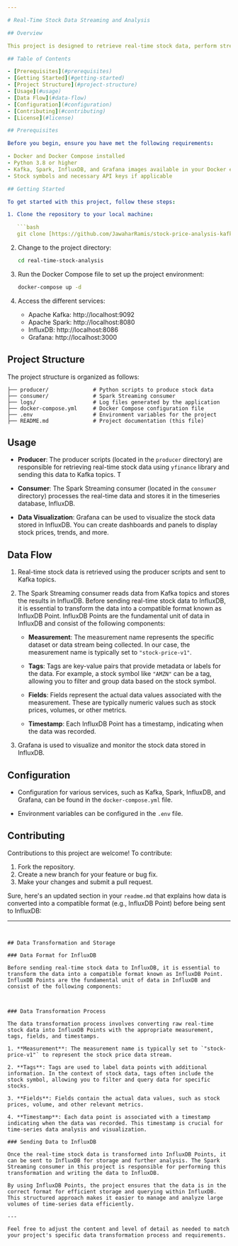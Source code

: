 ```yaml
---

# Real-Time Stock Data Streaming and Analysis

## Overview

This project is designed to retrieve real-time stock data, perform streaming data analysis using Apache Kafka and Apache Spark, store data in InfluxDB, and visualize the data with Grafana. It aims to provide insights into the stock market and allow users to monitor stock prices effectively.  General information regarding the stock is also retrieved and stored onto a Postrgesql database.

## Table of Contents

- [Prerequisites](#prerequisites)
- [Getting Started](#getting-started)
- [Project Structure](#project-structure)
- [Usage](#usage)
- [Data Flow](#data-flow)
- [Configuration](#configuration)
- [Contributing](#contributing)
- [License](#license)

## Prerequisites

Before you begin, ensure you have met the following requirements:

- Docker and Docker Compose installed
- Python 3.8 or higher
- Kafka, Spark, InfluxDB, and Grafana images available in your Docker environment
- Stock symbols and necessary API keys if applicable

## Getting Started

To get started with this project, follow these steps:

1. Clone the repository to your local machine:

   ```bash
   git clone [https://github.com/JawaharRamis/stock-price-analysis-kafka-spark-influxdb-grafana.git]
   ```

2. Change to the project directory:

   ```bash
   cd real-time-stock-analysis
   ```

3. Run the Docker Compose file to set up the project environment:

   ```bash
   docker-compose up -d
   ```

4. Access the different services:

   - Apache Kafka: http://localhost:9092
   - Apache Spark: http://localhost:8080
   - InfluxDB: http://localhost:8086
   - Grafana: http://localhost:3000

## Project Structure

The project structure is organized as follows:

```
├── producer/              # Python scripts to produce stock data
├── consumer/              # Spark Streaming consumer
├── logs/                  # Log files generated by the application
├── docker-compose.yml     # Docker Compose configuration file
├── .env                   # Environment variables for the project
├── README.md              # Project documentation (this file)
```

## Usage

- **Producer**: The producer scripts (located in the `producer` directory) are responsible for retrieving real-time stock data using `yfinance` library and sending this data to Kafka topics. T

- **Consumer**: The Spark Streaming consumer (located in the `consumer` directory) processes the real-time data and stores it in the timeseries database, InfluxDB.

- **Data Visualization**: Grafana can be used to visualize the stock data stored in InfluxDB. You can create dashboards and panels to display stock prices, trends, and more.

## Data Flow

1. Real-time stock data is retrieved using the producer scripts and sent to Kafka topics.

2. The Spark Streaming consumer reads data from Kafka topics and stores the results in InfluxDB. Before sending real-time stock data to InfluxDB, it is essential to transform the data into a compatible format known as InfluxDB Point. InfluxDB Points are the fundamental unit of data in InfluxDB and consist of the following components:
   - **Measurement**: The measurement name represents the specific dataset or data stream being collected. In our case, the measurement name is typically set to `"stock-price-v1"`.

   - **Tags**: Tags are key-value pairs that provide metadata or labels for the data. For example, a stock symbol like `"AMZN"` can be a tag, allowing you to filter and group data based on the stock       symbol.

   - **Fields**: Fields represent the actual data values associated with the measurement. These are typically numeric values such as stock prices, volumes, or other metrics.

   - **Timestamp**: Each InfluxDB Point has a timestamp, indicating when the data was recorded.

3. Grafana is used to visualize and monitor the stock data stored in InfluxDB.

## Configuration

- Configuration for various services, such as Kafka, Spark, InfluxDB, and Grafana, can be found in the `docker-compose.yml` file.

- Environment variables can be configured in the `.env` file.

## Contributing

Contributions to this project are welcome! To contribute:

1. Fork the repository.
2. Create a new branch for your feature or bug fix.
3. Make your changes and submit a pull request.


Sure, here's an updated section in your `readme.md` that explains how data is converted into a compatible format (e.g., InfluxDB Point) before being sent to InfluxDB:

---
```


## Data Transformation and Storage

### Data Format for InfluxDB

Before sending real-time stock data to InfluxDB, it is essential to transform the data into a compatible format known as InfluxDB Point. InfluxDB Points are the fundamental unit of data in InfluxDB and consist of the following components:



### Data Transformation Process

The data transformation process involves converting raw real-time stock data into InfluxDB Points with the appropriate measurement, tags, fields, and timestamps.

1. **Measurement**: The measurement name is typically set to `"stock-price-v1"` to represent the stock price data stream.

2. **Tags**: Tags are used to label data points with additional information. In the context of stock data, tags often include the stock symbol, allowing you to filter and query data for specific stocks.

3. **Fields**: Fields contain the actual data values, such as stock prices, volume, and other relevant metrics.

4. **Timestamp**: Each data point is associated with a timestamp indicating when the data was recorded. This timestamp is crucial for time-series data analysis and visualization.

### Sending Data to InfluxDB

Once the real-time stock data is transformed into InfluxDB Points, it can be sent to InfluxDB for storage and further analysis. The Spark Streaming consumer in this project is responsible for performing this transformation and writing the data to InfluxDB.

By using InfluxDB Points, the project ensures that the data is in the correct format for efficient storage and querying within InfluxDB. This structured approach makes it easier to manage and analyze large volumes of time-series data efficiently.

---

Feel free to adjust the content and level of detail as needed to match your project's specific data transformation process and requirements.
